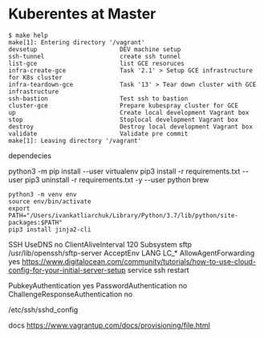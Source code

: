 # Kuberentes at Master

<!-- START makefile-doc -->
```
$ make help 
make[1]: Entering directory '/vagrant'
devsetup                       DEV machine setup
ssh-tunnel                     create ssh tunnel
list-gce                       list GCE resoruces
infra-create-gce               Task '2.1' > Setup GCE infrastructure for K8s cluster
infra-teardown-gce             Task '13' > Tear down cluster with GCE infrastructure
ssh-bastion                    Test ssh to bastion
cluster-gce                    Prepare kubespray cluster for GCE
up                             Create local development Vagrant box
stop                           Stoplocal development Vagrant box
destroy                        Destroy local development Vagrant box
validate                       Validate pre commit
make[1]: Leaving directory '/vagrant' 
```
<!-- END makefile-doc -->

dependecies

python3 -m pip install --user virtualenv
pip3 install -r requirements.txt --user
pip3 uninstall -r requirements.txt -y --user
python
brew

```
python3 -m venv env
source env/bin/activate
export PATH="/Users/ivankatliarchuk/Library/Python/3.7/lib/python/site-packages:$PATH"
pip3 install jinja2-cli
```

SSH
UseDNS no
ClientAliveInterval 120
Subsystem       sftp    /usr/lib/openssh/sftp-server
AcceptEnv LANG LC_*
AllowAgentForwarding yes
https://www.digitalocean.com/community/tutorials/how-to-use-cloud-config-for-your-initial-server-setup
service ssh restart


PubkeyAuthentication yes
PasswordAuthentication no
ChallengeResponseAuthentication no


/etc/ssh/sshd_config




  docs
  https://www.vagrantup.com/docs/provisioning/file.html
